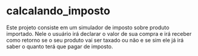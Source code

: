 # calcalando_imposto
 Este projeto consiste em um simulador de imposto sobre produto importado. Nele o usuário irá declarar o valor de sua compra e irá receber como retorno se o seu produto vai ser taxado ou não e se sim ele já irá saber o quanto terá que pagar de imposto. 

